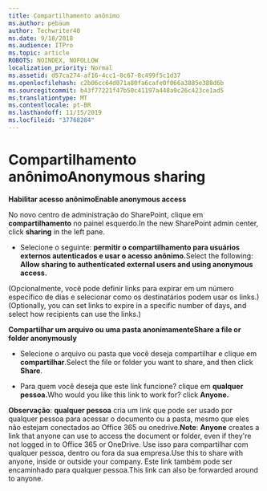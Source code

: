 ```yaml
---
title: Compartilhamento anônimo
ms.author: pebaum
author: Techwriter40
ms.date: 9/18/2018
ms.audience: ITPro
ms.topic: article
ROBOTS: NOINDEX, NOFOLLOW
localization_priority: Normal
ms.assetid: d57ca274-af16-4cc1-8c67-8c499f5c1d37
ms.openlocfilehash: c2b06cc64d071a80fa6cafe0f066a3885e388d6b
ms.sourcegitcommit: b43f77221f47b50c41197a448a9c26c423ce1ad5
ms.translationtype: MT
ms.contentlocale: pt-BR
ms.lasthandoff: 11/15/2019
ms.locfileid: "37768284"
---
```

# <a name="anonymous-sharing"></a><span data-ttu-id="35781-102">Compartilhamento anônimo</span><span class="sxs-lookup"><span data-stu-id="35781-102">Anonymous sharing</span></span>

 <span data-ttu-id="35781-103">**Habilitar acesso anônimo**</span><span class="sxs-lookup"><span data-stu-id="35781-103">**Enable anonymous access**</span></span>
  
<span data-ttu-id="35781-104">No novo centro de administração do SharePoint, clique em **compartilhamento** no painel esquerdo.</span><span class="sxs-lookup"><span data-stu-id="35781-104">In the new SharePoint admin center, click **sharing** in the left pane.</span></span> 
  
- <span data-ttu-id="35781-105">Selecione o seguinte: **permitir o compartilhamento para usuários externos autenticados e usar o acesso anônimo.**</span><span class="sxs-lookup"><span data-stu-id="35781-105">Select the following: **Allow sharing to authenticated external users and using anonymous access.**</span></span>
  
<span data-ttu-id="35781-106">(Opcionalmente, você pode definir links para expirar em um número específico de dias e selecionar como os destinatários podem usar os links.)</span><span class="sxs-lookup"><span data-stu-id="35781-106">(Optionally, you can set links to expire in a specific number of days, and select how recipients can use the links.)</span></span>
    
 <span data-ttu-id="35781-107">**Compartilhar um arquivo ou uma pasta anonimamente**</span><span class="sxs-lookup"><span data-stu-id="35781-107">**Share a file or folder anonymously**</span></span>
  
- <span data-ttu-id="35781-108">Selecione o arquivo ou pasta que você deseja compartilhar e clique em **compartilhar**.</span><span class="sxs-lookup"><span data-stu-id="35781-108">Select the file or folder you want to share, and then click **Share**.</span></span> 
    
- <span data-ttu-id="35781-109">Para quem você deseja que este link funcione? clique em **qualquer pessoa.**</span><span class="sxs-lookup"><span data-stu-id="35781-109">Who would you like this link to work for? click **Anyone.**</span></span>
  
 <span data-ttu-id="35781-110">**Observação**: **qualquer pessoa** cria um link que pode ser usado por qualquer pessoa para acessar o documento ou a pasta, mesmo que eles não estejam conectados ao Office 365 ou onedrive.</span><span class="sxs-lookup"><span data-stu-id="35781-110">**Note**: **Anyone** creates a link that anyone can use to access the document or folder, even if they're not logged in to Office 365 or OneDrive.</span></span> <span data-ttu-id="35781-111">Use isso para compartilhar com qualquer pessoa, dentro ou fora da sua empresa.</span><span class="sxs-lookup"><span data-stu-id="35781-111">Use this to share with anyone, inside or outside your company.</span></span> <span data-ttu-id="35781-112">Este link também pode ser encaminhado para qualquer pessoa.</span><span class="sxs-lookup"><span data-stu-id="35781-112">This link can also be forwarded around to anyone.</span></span> 
    

